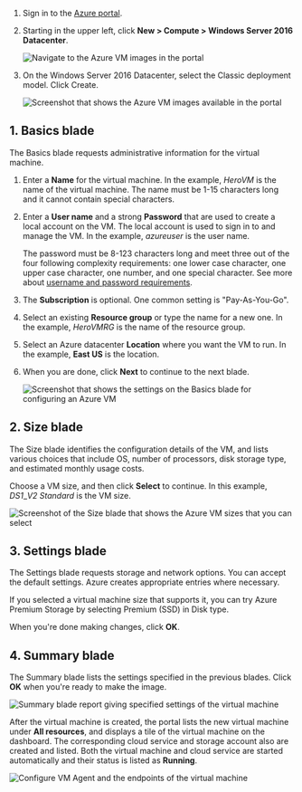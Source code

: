 1. Sign in to the [Azure portal](https://portal.azure.com).

2. Starting in the upper left, click **New > Compute > Windows Server 2016 Datacenter**.

    ![Navigate to the Azure VM images in the portal](./media/virtual-machines-common-portal-create-fqdn/marketplace-new.png)

3. On the Windows Server 2016 Datacenter, select the Classic deployment model. Click Create.

    ![Screenshot that shows the Azure VM images available in the portal](./media/virtual-machines-common-portal-create-fqdn/deployment-classic-model.png)

## 1. Basics blade

The Basics blade requests administrative information for the virtual machine.

1. Enter a **Name** for the virtual machine. In the example, _HeroVM_ is the name of the virtual machine. The name must be 1-15 characters long and it cannot contain special characters.

2. Enter a **User name** and a strong **Password** that are used to create a local account on the VM. The local account is used to sign in to and manage the VM. In the example, _azureuser_ is the user name.

   The password must be 8-123 characters long and meet three out of the four following complexity requirements: one lower case character, one upper case character, one number, and one special character. See more about [username and password requirements](../articles/virtual-machines/windows/faq.md).

3. The **Subscription** is optional. One common setting is "Pay-As-You-Go".

4. Select an existing **Resource group** or type the name for a new one. In the example, _HeroVMRG_ is the name of the resource group.

5. Select an Azure datacenter **Location** where you want the VM to run. In the example, **East US** is the location.

6. When you are done, click **Next** to continue to the next blade.

    ![Screenshot that shows the settings on the Basics blade for configuring an Azure VM](./media/virtual-machines-common-portal-create-fqdn/basics-blade-classic.png)

## 2. Size blade

The Size blade identifies the configuration details of the VM, and lists various choices that include OS, number of processors, disk storage type, and estimated monthly usage costs.  

Choose a VM size, and then click **Select** to continue. In this example, _DS1_\__V2 Standard_ is the VM size.

  ![Screenshot of the Size blade that shows the Azure VM sizes that you can select](./media/virtual-machines-common-portal-create-fqdn/vm-size-classic.png)


## 3. Settings blade

The Settings blade requests storage and network options. You can accept the default settings. Azure creates appropriate entries where necessary.

If you selected a virtual machine size that supports it, you can try Azure Premium Storage by selecting Premium (SSD) in Disk type.

When you're done making changes, click **OK**.

## 4. Summary blade

The Summary blade lists the settings specified in the previous blades. Click **OK** when you're ready to make the image.

 ![Summary blade report giving specified settings of the virtual machine](./media/virtual-machines-common-portal-create-fqdn/summary-blade-classic.png)

After the virtual machine is created, the portal lists the new virtual machine under **All resources**, and displays a tile of the virtual machine on the dashboard. The corresponding cloud service and storage account also are created and listed. Both the virtual machine and cloud service are started automatically and their status is listed as **Running**.

 ![Configure VM Agent and the endpoints of the virtual machine](./media/virtual-machines-common-portal-create-fqdn/portal-with-new-vm.png)
